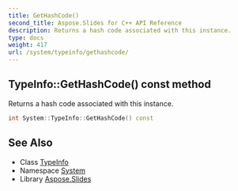 ```yaml
---
title: GetHashCode()
second_title: Aspose.Slides for C++ API Reference
description: Returns a hash code associated with this instance.
type: docs
weight: 417
url: /system/typeinfo/gethashcode/
---
```

## TypeInfo::GetHashCode() const method


Returns a hash code associated with this instance.

```cpp
int System::TypeInfo::GetHashCode() const
```

## See Also

* Class [TypeInfo](../)
* Namespace [System](../../)
* Library [Aspose.Slides](../../../)
